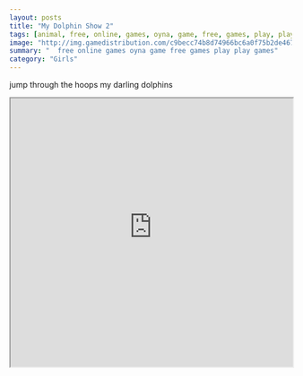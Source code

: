 ```yaml
---
layout: posts
title: "My Dolphin Show 2"
tags: [animal, free, online, games, oyna, game, free, games, play, play, games]
image: "http://img.gamedistribution.com/c9becc74b8d74966bc6a0f75b2de467e.jpg"
summary: "  free online games oyna game free games play play games"
category: "Girls"
---
```


jump through the hoops my darling dolphins

<iframe width="100%" height="480px;" src="http://flash.gamedistribution.com?game=c9becc74b8d74966bc6a0f75b2de467e"></iframe>